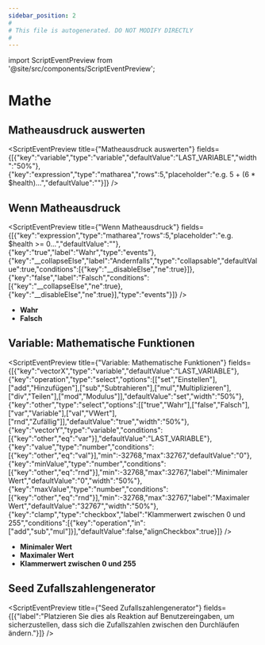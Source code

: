 ```yaml
---
sidebar_position: 2
#
# This file is autogenerated. DO NOT MODIFY DIRECTLY
#
---
```


import ScriptEventPreview from '@site/src/components/ScriptEventPreview';

# Mathe

## Matheausdruck auswerten
<ScriptEventPreview title={"Matheausdruck auswerten"} fields={[{"key":"variable","type":"variable","defaultValue":"LAST_VARIABLE","width":"50%"},{"key":"expression","type":"matharea","rows":5,"placeholder":"e.g. 5 + (6 * $health)...","defaultValue":""}]} />


## Wenn Matheausdruck
<ScriptEventPreview title={"Wenn Matheausdruck"} fields={[{"key":"expression","type":"matharea","rows":5,"placeholder":"e.g. $health >= 0...","defaultValue":""},{"key":"true","label":"Wahr","type":"events"},{"key":"__collapseElse","label":"Andernfalls","type":"collapsable","defaultValue":true,"conditions":[{"key":"__disableElse","ne":true}]},{"key":"false","label":"Falsch","conditions":[{"key":"__collapseElse","ne":true},{"key":"__disableElse","ne":true}],"type":"events"}]} />

- **Wahr**  
- **Falsch**  

## Variable: Mathematische Funktionen
<ScriptEventPreview title={"Variable: Mathematische Funktionen"} fields={[{"key":"vectorX","type":"variable","defaultValue":"LAST_VARIABLE"},{"key":"operation","type":"select","options":[["set","Einstellen"],["add","Hinzufügen"],["sub","Subtrahieren"],["mul","Multiplizieren"],["div","Teilen"],["mod","Modulus"]],"defaultValue":"set","width":"50%"},{"key":"other","type":"select","options":[["true","Wahr"],["false","Falsch"],["var","Variable"],["val","VWert"],["rnd","Zufällig"]],"defaultValue":"true","width":"50%"},{"key":"vectorY","type":"variable","conditions":[{"key":"other","eq":"var"}],"defaultValue":"LAST_VARIABLE"},{"key":"value","type":"number","conditions":[{"key":"other","eq":"val"}],"min":-32768,"max":32767,"defaultValue":"0"},{"key":"minValue","type":"number","conditions":[{"key":"other","eq":"rnd"}],"min":-32768,"max":32767,"label":"Minimaler Wert","defaultValue":"0","width":"50%"},{"key":"maxValue","type":"number","conditions":[{"key":"other","eq":"rnd"}],"min":-32768,"max":32767,"label":"Maximaler Wert","defaultValue":"32767","width":"50%"},{"key":"clamp","type":"checkbox","label":"Klammerwert zwischen 0 und 255","conditions":[{"key":"operation","in":["add","sub","mul"]}],"defaultValue":false,"alignCheckbox":true}]} />

- **Minimaler Wert**  
- **Maximaler Wert**  
- **Klammerwert zwischen 0 und 255**  

## Seed Zufallszahlengenerator
<ScriptEventPreview title={"Seed Zufallszahlengenerator"} fields={[{"label":"Platzieren Sie dies als Reaktion auf Benutzereingaben, um sicherzustellen, dass sich die Zufallszahlen zwischen den Durchläufen ändern."}]} />


